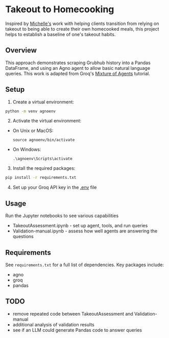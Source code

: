 # Takeout to Homecooking

Inspired by [Michelle's](https://www.foodatthecenter.com/) work with helping clients transition from relying on takeout to being able to create their own homecooked meals, this project helps to establish a baseline of one's takeout habits.

## Overview

This approach demonstrates scraping Grubhub history into a Pandas DataFrame, and using an Agno agent to allow basic natural language queries.  This work is adapted from Groq's [Mixture of Agents](https://github.com/groq/groq-api-cookbook/tree/main/tutorials/agno-mixture-of-agents) tutorial.


## Setup

1. Create a virtual environment:
```bash
python -m venv agnoenv
```
2. Activate the virtual environment:
- On Unix or MacOS:
  ```
  source agnoenv/bin/activate
  ```
- On Windows:
  ```
  .\agnoenv\Scripts\activate
  ```

3. Install the required packages:
```bash
pip install -r requirements.txt
```

4. Set up your Groq API key in the [.env](../.env-example) file


## Usage

Run the Jupyter notebooks to see various capabilities

- TakeoutAssessment.ipynb - set up agent, tools, and run queries
- Validation-manual.ipynb - assess how well agents are answering the questions


## Requirements

See `requirements.txt` for a full list of dependencies. Key packages include:
- agno
- groq
- pandas

## TODO

- remove repeated code between TakeoutAssessment and Validation-manual
- additional analysis of validation results
- see if an LLM could generate Pandas code to answer queries

